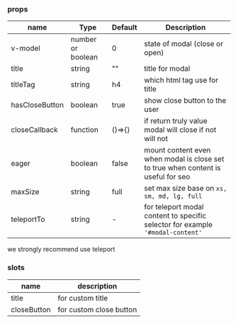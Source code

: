 ### props
| name | Type | Default | Description |
| ------------ | ------------ | ------------ | ------------ |
| v-model | number or boolean |0| state of modal (close or open) |
| title | string | "" | title for modal |
| titleTag | string | h4 | which html tag use for title |
| hasCloseButton | boolean | true | show close button to the user |
| closeCallback | function | ()=>{} | if return truly value modal will close if not will not |
| eager | boolean | false | mount content even when modal is close set to true when content is useful for seo
| maxSize | string | full | set max size base on `xs, sm, md, lg, full`
| teleportTo | string | - | for teleport modal content to specific selector for example `'#modal-content'`

we strongly recommend use teleport

### slots
| name | description 
| ------------ | ------------ |
| title | for custom title |
| closeButton | for custom close button |

